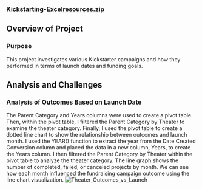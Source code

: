 ### Kickstarting-Excel[resources.zip](https://github.com/anthonyrorozco/Kickstarting-Excel/files/8922717/resources.zip)

## Overview of Project
### Purpose
This project investigates various Kickstarter campaigns and how they performed in terms of launch dates and funding goals.
## Analysis and Challenges
### Analysis of Outcomes Based on Launch Date
The Parent Category and Years columns were used to create a pivot table. Then, within the pivot table, I filtered the Parent Category by Theater to examine the theater category. Finally, I used the pivot table to create a dotted line chart to show the relationship between outcomes and launch month.
I used the YEAR() function to extract the year from the Date Created Conversion column and placed the data in a new column, Years, to create the Years column. I then filtered the Parent Category by Theater within the pivot table to analyze the theater category.
The line graph shows the number of completed, failed, or canceled projects by month. We can see how each month influenced the fundraising campaign outcome using the line chart visualization.
![Theater_Outcomes_vs_Launch](https://user-images.githubusercontent.com/105666905/174185738-02cbb236-c6f4-4caf-a6e2-a81c74bc50f8.png)
